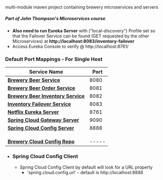 multi-module maven project containing brewery microservices and servers

##### Part of John Thompson's Microservices course

- **Also need to run Eureka Server** with ("local-discovery") Profile set so that the Failover Service can be found (GET requested by the other Microservices)
    at **http://localhost:8083/inventory-failover**
- Access Eureka Console to verify @ http://localhost:8761/
  

### Default Port Mappings - For Single Host
| Service Name | Port | 
| --------| -----|
| **[Brewery Beer Service](https://github.com/kawgh1/mssc-beer-service)** | 8080 |
| **[Brewery Beer Order Service](https://github.com/kawgh1/mssc-beer-order-service)** | 8081 |
| **[Brewery Beer Inventory Service](https://github.com/kawgh1/mssc-beer-inventory-service)** | 8082 |
| **[Inventory Failover Service](https://github.com/kawgh1/mssc-inventory-failover)** | 8083 |
| **[Netflix Eureka Server](https://github.com/kawgh1/brewery-eureka-server)** | 8761
| **[Spring Cloud Gateway Server](https://github.com/kawgh1/mssc-brewery-gateway)** | 9090
| **[Spring Cloud Config Server](https://github.com/kawgh1/mssc-spring-cloud-config-server)** | 8888
| | |
| | |
| | |
| **[Brewery Cloud Config Repo](https://github.com/kawgh1/mssc-brewery-cloud-config-repo)** |  -----|

- ### Spring Cloud Config Client
	- Spring Cloud Config Client by default will look for a URL property
		- 'spring.cloud.config.url' - default is http://localhost:8888
